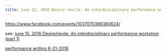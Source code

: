 ```yaml
---
title: june 22, 2016 Desire revile: An interdisciplinary performance workshop (part 2)
---
```


<https://www.facebook.com/events/1037070396380624/>

see: [june 15, 2016 Desire/revile: An interdisciplinary performance workshop (part 1) ](desirerevile_An_interdisciplinary_performance_workshop_part_1.md)

[performance writing 6-21-2016](performance_writing_6-21-2016.md)
